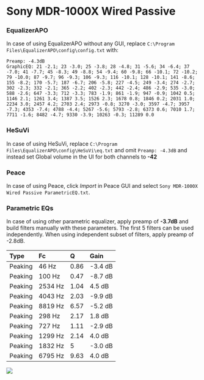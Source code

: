 # Sony MDR-1000X Wired Passive

### EqualizerAPO
In case of using EqualizerAPO without any GUI, replace `C:\Program Files\EqualizerAPO\config\config.txt`
with:
```
Preamp: -4.3dB
GraphicEQ: 21 -2.1; 23 -3.0; 25 -3.8; 28 -4.8; 31 -5.6; 34 -6.4; 37 -7.0; 41 -7.7; 45 -8.3; 49 -8.8; 54 -9.4; 60 -9.8; 66 -10.1; 72 -10.2; 79 -10.0; 87 -9.7; 96 -9.3; 106 -9.3; 116 -10.1; 128 -10.1; 141 -8.6; 155 -8.2; 170 -5.7; 187 -6.7; 206 -5.8; 227 -4.5; 249 -3.4; 274 -2.7; 302 -2.3; 332 -2.1; 365 -2.2; 402 -2.3; 442 -2.4; 486 -2.9; 535 -3.0; 588 -2.6; 647 -3.3; 712 -3.3; 783 -1.9; 861 -1.9; 947 -0.9; 1042 0.5; 1146 2.1; 1261 3.4; 1387 3.5; 1526 2.3; 1678 0.8; 1846 0.2; 2031 1.0; 2234 3.0; 2457 4.2; 2703 2.4; 2973 -0.8; 3270 -3.0; 3597 -4.7; 3957 -7.3; 4353 -7.4; 4788 -4.4; 5267 -5.6; 5793 -2.8; 6373 0.6; 7010 1.7; 7711 -1.6; 8482 -4.7; 9330 -3.9; 10263 -0.3; 11289 0.0
```

### HeSuVi
In case of using HeSuVi, replace `C:\Program Files\EqualizerAPO\config\HeSuVi\eq.txt` and omit `Preamp:
-4.3dB` and instead set Global volume in the UI for both channels to **-42**

### Peace
In case of using Peace, click *Import* in Peace GUI and select `Sony MDR-1000X Wired Passive ParametricEQ.txt`.

### Parametric EQs
In case of using other parametric equalizer, apply preamp of **-3.7dB** and build filters manually
with these parameters. The first 5 filters can be used independently.
When using independent subset of filters, apply preamp of -2.8dB.

| Type    | Fc      |    Q | Gain    |
|:--------|:--------|:-----|:--------|
| Peaking | 46 Hz   | 0.86 | -3.4 dB |
| Peaking | 100 Hz  | 0.47 | -8.7 dB |
| Peaking | 2534 Hz | 1.04 | 4.5 dB  |
| Peaking | 4043 Hz | 2.03 | -9.9 dB |
| Peaking | 8819 Hz | 6.57 | -5.2 dB |
| Peaking | 298 Hz  | 2.17 | 1.8 dB  |
| Peaking | 727 Hz  | 1.11 | -2.9 dB |
| Peaking | 1299 Hz | 2.14 | 4.0 dB  |
| Peaking | 1832 Hz | 5    | -3.0 dB |
| Peaking | 6795 Hz | 9.63 | 4.0 dB  |

![](https://raw.githubusercontent.com/jaakkopasanen/AutoEq/master/results/innerfidelity/sbaf-serious/Sony%20MDR-1000X%20Wired%20Passive/Sony%20MDR-1000X%20Wired%20Passive.png)